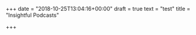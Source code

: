 +++
date = "2018-10-25T13:04:16+00:00"
draft = true
text = "test"
title = "Insightful Podcasts"

+++
